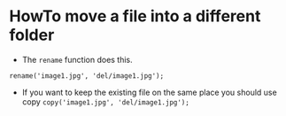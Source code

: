 # HowTo move a file into a different folder

- The `rename` function does this.

`rename('image1.jpg', 'del/image1.jpg');`

- If you want to keep the existing file on the same place you should use copy
`copy('image1.jpg', 'del/image1.jpg');`
